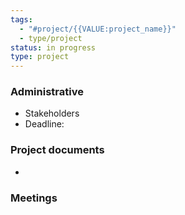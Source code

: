 ```yaml
---
tags:
  - "#project/{{VALUE:project_name}}"
  - type/project
status: in progress
type: project
---
```

### Administrative
- Stakeholders
- Deadline: 

### Project documents
- 

### Meetings
